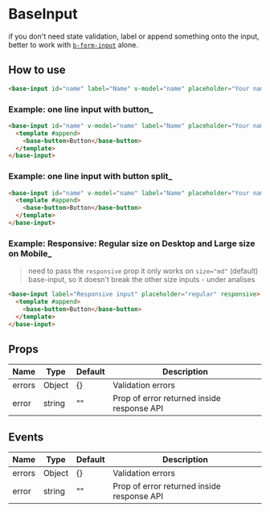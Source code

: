 # BaseInput
if you don't need state validation, label or append something onto the input, better to work with [`b-form-input`](https://bootstrap-vue.org/docs/components/form-input) alone.


## How to use

```html
<base-input id="name" label="Name" v-model="name" placeholder="Your name"></base-input>
```

### Example: one line input with button_

```html
<base-input id="name" v-model="name" label="Name" placeholder="Your name">
  <template #append>
    <base-button>Button</base-button>
  </template>
</base-input>
```

### Example: one line input with button split_

```html
<base-input id="name" v-model="name" label="Name" placeholder="Your name" split>
  <template #append>
    <base-button>Button</base-button>
  </template>
</base-input>
```

### Example: Responsive: Regular size on Desktop and Large size on Mobile_

> need to pass the `responsive` prop
> it only works on `size="md"` (default) base-input, so it doesn't break the other size inputs - under analises

```html
<base-input label="Responsive input" placeholder="regular" responsive>
  <template #append>
    <base-button>Button</base-button>
  </template>
</base-input>
```

## Props
|Name   | Type  | Default  | Description  |
|---|---|---|---|
| errors |  Object | {}  | Validation errors  |
| error |  string | ""  | Prop of error returned inside response API |

## Events
|Name   | Type  | Default  | Description  |
|---|---|---|---|
| errors |  Object | {}  | Validation errors  |
| error |  string | ""  | Prop of error returned inside response API |